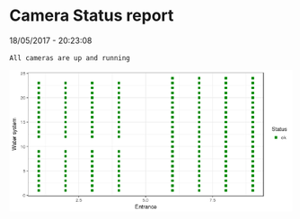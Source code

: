 Camera Status report
================
18/05/2017 - 20:23:08

    All cameras are up and running

![](camreport_files/figure-markdown_github/unnamed-chunk-2-1.png)
